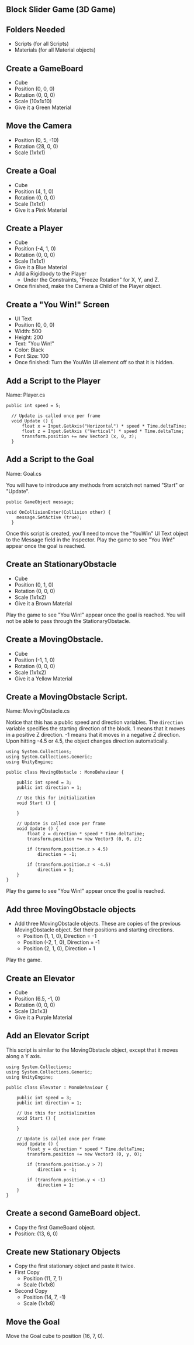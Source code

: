 ## Block Slider Game (3D Game)

## Folders Needed

- Scripts (for all Scripts)
- Materials (for all Material objects)

## Create a GameBoard

- Cube
- Position (0, 0, 0)
- Rotation (0, 0, 0)
- Scale (10x1x10)
- Give it a Green Material

## Move the Camera

- Position (0, 5, -10)
- Rotation (28, 0, 0)
- Scale (1x1x1)

## Create a Goal

- Cube
- Position (4, 1, 0)
- Rotation (0, 0, 0)
- Scale (1x1x1)
- Give it a Pink Material

## Create a Player

- Cube
- Position (-4, 1, 0)
- Rotation (0, 0, 0)
- Scale (1x1x1)
- Give it a Blue Material
- Add a Rigidbody to the Player
    - Under the Constraints, "Freeze Rotation" for X, Y, and Z.
- Once finished, make the Camera a Child of the Player object.

## Create a "You Win!" Screen

- UI Text
- Position (0, 0, 0)
- Width: 500
- Height: 200
- Text: "You Win!"
- Color: Black
- Font Size: 100
- Once finished: Turn the YouWin UI element off so that it is hidden.

## Add a Script to the Player

Name: Player.cs

    public int speed = 5;

	  // Update is called once per frame
	  void Update () {
		  float x = Input.GetAxis("Horizontal") * speed * Time.deltaTime;
		  float z = Input.GetAxis ("Vertical") * speed * Time.deltaTime;
		  transform.position += new Vector3 (x, 0, z);
	  }
    
## Add a Script to the Goal

Name: Goal.cs

You will have to introduce any methods from scratch not named "Start" or "Update".

  	public GameObject message;

  	void OnCollisionEnter(Collision other) {
	  	message.SetActive (true);
	  }

Once this script is created, you'll need to move the "YouWin" UI Text object to the Message field in the Inspector. Play the game to see "You Win!" appear once the goal is reached.
    
## Create an StationaryObstacle

- Cube
- Position (0, 1, 0)
- Rotation (0, 0, 0)
- Scale (1x1x2)
- Give it a Brown Material

 Play the game to see "You Win!" appear once the goal is reached. You will not be able to pass through the StationaryObstacle.

## Create a MovingObstacle.

- Cube
- Position (-1, 1, 0)
- Rotation (0, 0, 0)
- Scale (1x1x2)
- Give it a Yellow Material

## Create a MovingObstacle Script.

Name: MovingObstacle.cs

Notice that this has a public speed and direction variables. The `direction` variable specifies the starting direction of the block. 1 means that it moves in a positive Z direction. -1 means that it moves in a negative Z direction. Upon hitting -4.5 or 4.5, the object changes direction automatically.

    using System.Collections;
    using System.Collections.Generic;
    using UnityEngine;

    public class MovingObstacle : MonoBehaviour {

        public int speed = 3;
        public int direction = 1;

        // Use this for initialization
        void Start () {
            
        }
        
        // Update is called once per frame
        void Update () {
            float z = direction * speed * Time.deltaTime;
            transform.position += new Vector3 (0, 0, z);

            if (transform.position.z > 4.5)
                direction = -1;

            if (transform.position.z < -4.5)
                direction = 1;
        }
    }


 Play the game to see "You Win!" appear once the goal is reached.

## Add three MovingObstacle objects

- Add three MovingObstacle objects. These are copies of the previous MovingObstacle object. Set their positions and starting directions.
    - Position (1, 1, 0), Direction = -1
    - Position (-2, 1, 0), Direction = -1
    - Position (2, 1, 0), Direction = 1
    
Play the game.

## Create an Elevator

- Cube
- Position (6.5, -1, 0)
- Rotation (0, 0, 0)
- Scale (3x1x3)
- Give it a Purple Material

## Add an Elevator Script

This script is similar to the MovingObstacle object, except that it moves along a Y axis.

    using System.Collections;
	using System.Collections.Generic;
	using UnityEngine;

	public class Elevator : MonoBehaviour {

		public int speed = 3;
		public int direction = 1;

		// Use this for initialization
		void Start () {
			
		}
		
		// Update is called once per frame
		void Update () {
			float y = direction * speed * Time.deltaTime;
			transform.position += new Vector3 (0, y, 0);

			if (transform.position.y > 7)
				direction = -1;

			if (transform.position.y < -1)
				direction = 1;
		}
	}


## Create a second GameBoard object.

- Copy the first GameBoard object.
- Position: (13, 6, 0)

## Create new Stationary Objects

- Copy the first stationary object and paste it twice.
- First Copy
    - Position (11, 7, 1)
    - Scale (1x1x8)
- Second Copy
    - Position (14, 7, -1)
    - Scale (1x1x8)
    
## Move the Goal

Move the Goal cube to position (16, 7, 0).
